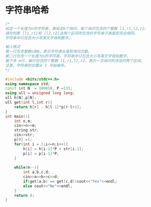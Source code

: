 <!--
 * @Author: zzzzztw
 * @Date: 2023-07-10 21:28:49
 * @LastEditors: Do not edit
 * @LastEditTime: 2023-07-10 21:31:21
 * @FilePath: /myLearning/算法/leetcode/字符串哈希.md
-->
# 字符串哈希

```cpp
/*
给定一个长度为n的字符串，再给定m个询问，每个询问包含四个整数 l1,r1,l2,r2，
请你判断 [l1,r1]和 [l2,r2]这两个区间所包含的字符串子串是否完全相同。
字符串中只包含大小写英文字母和数字。

输入格式
第一行包含整数n和m，表示字符串长度和询问次数。
第二行包含一个长度为n的字符串，字符串中只包含大小写英文字母和数字。
接下来 m行，每行包含四个整数 l1,r1,l2,r2，表示一次询问所涉及的两个区间。
注意，字符串的位置从 1 开始编号。
*/

#include <bits/stdc++.h>
using namespace std;
const int N  = 100010, P =131;
using ull = unsigned long long;
ull h[N],p[N];
ull get(int l,int r){
    return h[r] - h[l-1]*p[r-l+1];
}
int main(){
    int n,m;
    cin>>n>>m;
    string str;
    cin>>str;
    p[0] =1;
    for(int i = 1;i<=n;i++){
        h[i] = h[i-1]*P + str[i-1];
        p[i] = p[i-1]*P;
    }
    
    while(m--){
        int a,b,c,d;
        cin>>a>>b>>c>>d;
        if(get(a,b) == get(c,d))cout<<"Yes"<<endl;
        else cout<<"No"<<endl;
    }
    return 0;
}
```
